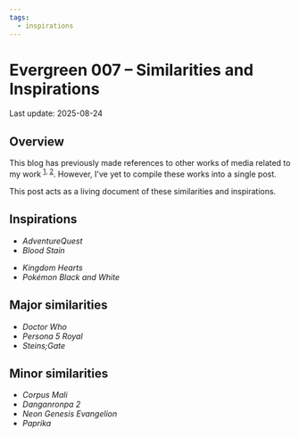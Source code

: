 ```yaml
---
tags:
  - inspirations
---
```


# Evergreen 007 – Similarities and Inspirations

Last update: 2025-08-24

## Overview

This blog has previously made references to other works of media related to my work <sup>[1](../2022-h2/2022-10-12_rendition-025_fighting-game-palettes.md), [2](../2023-q1/2023-02-12_rendition-030_fighting-game-palettes.md)</sup>. However, I've yet to compile these works into a single post.

This post acts as a living document of these similarities and inspirations.

## Inspirations

- _AdventureQuest_
- _Blood Stain_
<!-- - _Crime and Punishment?_ -->
- _Kingdom Hearts_
- _Pokémon Black and White_

## Major similarities

- _Doctor Who_
- _Persona 5 Royal_
- _Steins;Gate_

## Minor similarities

- _Corpus Mali_
- _Danganronpa 2_
- _Neon Genesis Evangelion_
- _Paprika_

<!--
## Trope-relevant

- _The Matrix_
- _Phoenix Wright_
- _Rick and Morty_
-->
